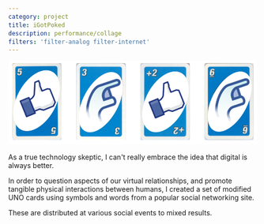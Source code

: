 ```yaml
---
category: project
title: iGotPoked
description: performance/collage
filters: 'filter-analog filter-internet'
---
```

![](/assets/projects/igotpoked/iGotPoked.png)

As a true technology skeptic, I can't really embrace the idea that digital is always better. 

In order to question aspects of our virtual relationships, and promote tangible physical interactions between humans, I created a set of modified UNO cards using symbols and words from a popular social networking site.

These are distributed at various social events to mixed results.
